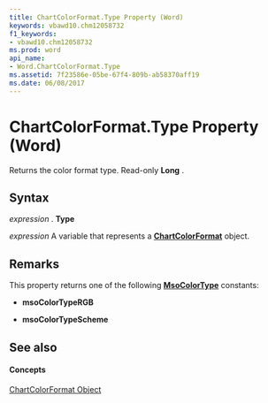 ```yaml
---
title: ChartColorFormat.Type Property (Word)
keywords: vbawd10.chm12058732
f1_keywords:
- vbawd10.chm12058732
ms.prod: word
api_name:
- Word.ChartColorFormat.Type
ms.assetid: 7f23586e-05be-67f4-809b-ab58370aff19
ms.date: 06/08/2017
---
```



# ChartColorFormat.Type Property (Word)

Returns the color format type. Read-only  **Long** .


## Syntax

 _expression_ . **Type**

 _expression_ A variable that represents a **[ChartColorFormat](Word.ChartColorFormat.md)** object.


## Remarks

This property returns one of the following  **[MsoColorType](http://msdn.microsoft.com/library/d7dfbd4b-d3ac-6e08-b703-aaa1f69516dc%28Office.15%29.aspx)** constants:


-  **msoColorTypeRGB**
    
-  **msoColorTypeScheme**
    

## See also


#### Concepts


[ChartColorFormat Object](Word.ChartColorFormat.md)

